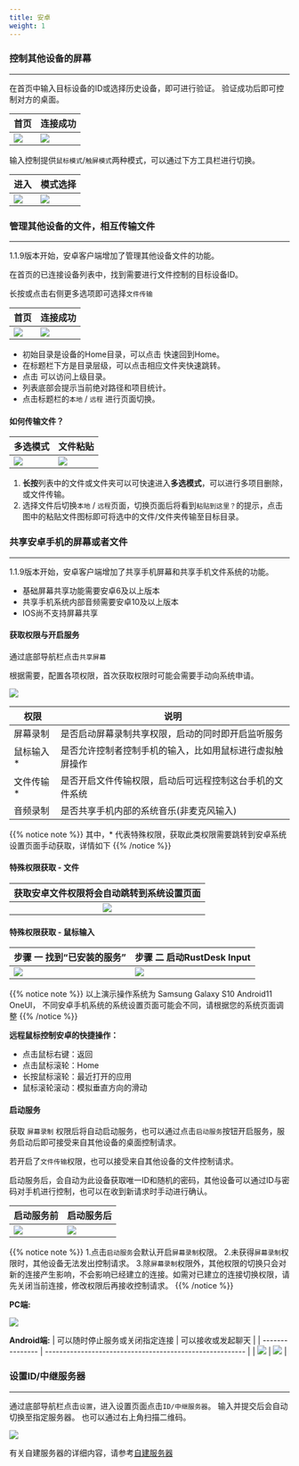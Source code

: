 ```yaml
---
title: 安卓
weight: 1
---
```


### 控制其他设备的屏幕
------

在首页中输入目标设备的ID或选择历史设备，即可进行验证。
验证成功后即可控制对方的桌面。

| 首页             | 连接成功                                                     |
| --------------- | -------------------------------------------------------- |
| ![](/docs/en/manual/android/images/connection_home_zh.jpg?width=300px) | ![](/docs/en/manual/android/images/connection.jpg?width=300px) |


输入控制提供`鼠标模式`/`触屏模式`两种模式，可以通过下方工具栏进行切换。

| 进入             | 模式选择                                                     |
| --------------- | -------------------------------------------------------- |
| ![](/docs/en/manual/android/images/touch_mode_icon.png?width=300px) | ![](/docs/en/manual/android/images/touch_mode_zh.jpg?width=300px) |


### 管理其他设备的文件，相互传输文件
------

1.1.9版本开始，安卓客户端增加了管理其他设备文件的功能。

在首页的已连接设备列表中，找到需要进行文件控制的目标设备ID。

长按或点击右侧更多选项即可选择`文件传输`

| 首页             | 连接成功                                                     |
| --------------- | -------------------------------------------------------- |
| ![](/docs/en/manual/android/images/connection_home_file_zh.jpg?width=300px) | ![](/docs/en/manual/android/images/file_connection.jpg?width=300px) |



- 初始目录是设备的Home目录，可以点击 <i class="fas fa-home"></i> 快速回到Home。
- 在标题栏下方是目录层级，可以点击相应文件夹快速跳转。
- 点击 <i class="fas fa-arrow-up"></i> 可以访问上级目录。
- 列表底部会提示当前绝对路径和项目统计。
- 点击标题栏的`本地` / `远程` 进行页面切换。


#### **如何传输文件？**

| 多选模式             | 文件粘贴                                                     |
| --------------- | -------------------------------------------------------- |
| ![](/docs/en/manual/android/images/file_multi_select.jpg?width=300px) | ![](/docs/en/manual/android/images/file_copy.png?width=300px) |

1. **长按**列表中的文件或文件夹可以可快速进入**多选模式**，可以进行多项目删除，或文件传输。
2. 选择文件后切换`本地` / `远程`页面，切换页面后将看到`粘贴到这里？`的提示，点击图中的粘贴文件图标即可将选中的文件/文件夹传输至目标目录。


### 共享安卓手机的屏幕或者文件
------

1.1.9版本开始，安卓客户端增加了共享手机屏幕和共享手机文件系统的功能。

- 基础屏幕共享功能需要安卓6及以上版本
- 共享手机系统内部音频需要安卓10及以上版本
- IOS尚不支持屏幕共享


#### **获取权限与开启服务**

通过底部导航栏点击`共享屏幕`

根据需要，配置各项权限，首次获取权限时可能会需要手动向系统申请。

![](/docs/en/manual/android/images/server_page_zh.jpg?width=300px)

| 权限             | 说明                                                     |
| --------------- | -------------------------------------------------------- |
| 屏幕录制 | 是否启动屏幕录制共享权限，启动的同时即开启监听服务 |
| 鼠标输入* | 是否允许控制者控制手机的输入，比如用鼠标进行虚拟触屏操作          |
| 文件传输*   | 是否开启文件传输权限，启动后可远程控制这台手机的文件系统    |
| 音频录制   | 是否共享手机内部的系统音乐(非麦克风输入)   |

{{% notice note %}}
其中，* 代表特殊权限，获取此类权限需要跳转到安卓系统设置页面手动获取，详情如下
{{% /notice %}}

#### **特殊权限获取 - 文件**

| 获取安卓文件权限将会自动跳转到系统设置页面  | 
| :---------------: |
| ![](/docs/en/manual/android/images/get_file_zh.jpg?width=300px) |

#### **特殊权限获取 - 鼠标输入**
| 步骤 一 找到“已安装的服务”      | 步骤 二  启动RustDesk Input   |
| --------------- | -------------------------------------------------------- |
| ![](/docs/en/manual/android/images/get_input1_zh.png?width=300px) | ![](/docs/en/manual/android/images/get_input2_zh.jpg?width=300px) |

{{% notice note %}}
以上演示操作系统为 Samsung Galaxy S10 Android11 OneUI，
不同安卓手机系统的系统设置页面可能会不同，请根据您的系统页面调整
{{% /notice %}}

**远程鼠标控制安卓的快捷操作：**

- 点击鼠标右键：返回
- 点击鼠标滚轮：Home
- 长按鼠标滚轮：最近打开的应用
- 鼠标滚轮滚动：模拟垂直方向的滑动

#### **启动服务**

获取 `屏幕录制` 权限后将自动启动服务，也可以通过点击`启动服务`按钮开启服务，服务启动后即可接受来自其他设备的桌面控制请求。

若开启了`文件传输`权限，也可以接受来自其他设备的文件控制请求。

启动服务后，会自动为此设备获取唯一ID和随机的密码，其他设备可以通过ID与密码对手机进行控制，也可以在收到新请求时手动进行确认。

| 启动服务前      | 启动服务后   |
| --------------- | -------------------------------------------------------- |
| ![](/docs/en/manual/android/images/server_off_zh.jpg?width=300px) | ![](/docs/en/manual/android/images/server_on_zh.jpg?width=300px) |

{{% notice note %}}
1.点击`启动服务`会默认开启`屏幕录制`权限。
2.未获得`屏幕录制`权限时，其他设备无法发出控制请求。
3.除`屏幕录制`权限外，其他权限的切换只会对新的连接产生影响，不会影响已经建立的连接。如需对已建立的连接切换权限，请先关闭当前连接，修改权限后再接收控制请求。
{{% /notice %}}

**PC端:**

![](/docs/en/manual/android/images/android_server_pc_side_zh.png?width=700px)

**Android端:**
| 可以随时停止服务或关闭指定连接      | 可以接收或发起聊天   |
| --------------- | -------------------------------------------------------- |
| ![](/docs/en/manual/android/images/android_server1_zh.jpg?width=300px) | ![](/docs/en/manual/android/images/android_server2_zh.jpg?width=300px) |



### **设置ID/中继服务器**
------
通过底部导航栏点击`设置`，进入设置页面点击`ID/中继服务器`。
输入并提交后会自动切换至指定服务器。
也可以通过右上角扫描二维码。

![](/docs/en/manual/android/images/id_setting_zh.png?width=300px)


有关自建服务器的详细内容，请参考[自建服务器](/docs/zh-cn/self-host/)